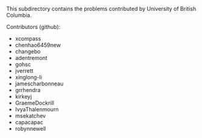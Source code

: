 This subdirectory contains the problems contributed by University of British Columbia.

Contributors (github):
* xcompass
* chenhao6459new
* changebo
* adentremont
* gohsc
* jverrett
* xinglong-li
* jamescharbonneau
* grrhendra
* kirkeyj
* GraemeDockrill
* IvyaThalenmourn
* msekatchev
* capacapac
* robynnewell
